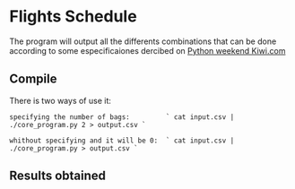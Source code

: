 # Flights Schedule
The program will output all the differents combinations that can be done according to some especificaiones dercibed on
[Python weekend Kiwi.com](https://gist.github.com/martin-kokos/6ccdeeff45a33bce4849567b0395526c)

## Compile
  There is two ways of use it:
  
    specifying the number of bags:         ` cat input.csv | ./core_program.py 2 > output.csv ` 
    
    whithout specifying and it will be 0:  ` cat input.csv | ./core_program.py > output.csv ` 
    
## Results obtained
